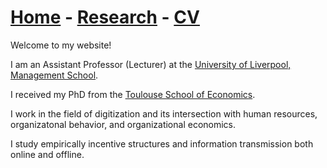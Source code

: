 # [Home](./index.html)  -  [Research](./research.html)  -  [CV](./CVlatest.pdf) <!-- - [Bio](./bio.html)-->

Welcome to my website!

I am an Assistant Professor (Lecturer) at the [University of Liverpool, Management School](https://www.liverpool.ac.uk/management/).<!--, [Department of Economics](https://www.liverpool.ac.uk/economics/).-->
  
I received my PhD from the [Toulouse School of Economics](https://www.tse-fr.eu/).

<!--My field of research is Organizational Economics and Digitisation.-->
<!--I work in the fileds of personnel economics, the economics of digitization, and behavioral economics.-->
I work in the field of digitization and its intersection with human resources, organizatonal behavior, and organizational economics.

I study empirically incentive structures and information transmission both online and offline.
